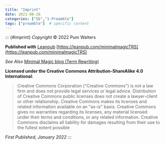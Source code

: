 ```yaml
---
title: "Imprint"
date: 2021-08-26
categories: ["SE","1-Preamble"]
tags: ["preamble"]  # specific content
---
```

::: {#imprint}
*Copyright* © 2022 Pum Walters

**Published with** [Leanpub](https://leanpub.com)
[https://leanpub.com/minimalmagicTRS](https://leanpub.com/minimalmagicTRS)

*See Also* [Minimal Magic blog (Term Rewriting)](https://www.minimalmagic.blog/trs/termrewriting/)

**Licensed under the Creative Commons Attribution-ShareAlike 4.0 International**:

> Creative Commons Corporation ("Creative Commons") is not a law firm and does not provide legal services or legal advice. Distribution of Creative Commons public licenses does not create a lawyer-client or other relationship. Creative Commons makes its licenses and related information available on an "as-is" basis. Creative Commons gives no warranties regarding its licenses, any material licensed under their terms and conditions, or any related information. Creative Commons disclaims all liability for damages resulting from their use to the fullest extent possible

*First Published, January 2022*
:::
